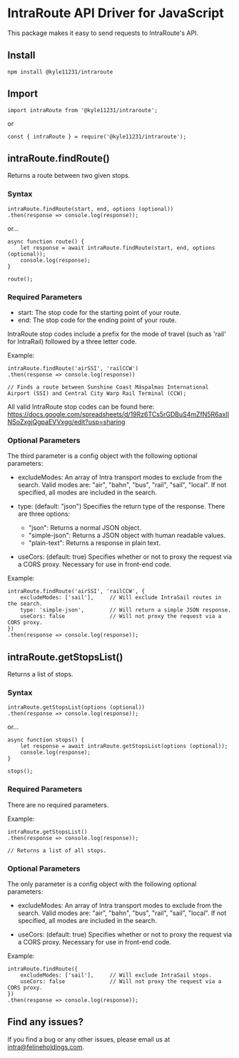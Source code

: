 # IntraRoute API Driver for JavaScript

This package makes it easy to send requests to IntraRoute's API.

## Install

`npm install @kyle11231/intraroute`

## Import

`import intraRoute from '@kyle11231/intraroute';`

or

`const { intraRoute } = require('@kyle11231/intraroute');`

## intraRoute.findRoute()

Returns a route between two given stops.

### Syntax

    intraRoute.findRoute(start, end, options (optional))
    .then(response => console.log(response));

or...

    async function route() {
        let response = await intraRoute.findRoute(start, end, options (optional));
        console.log(response);
    }

    route();

### Required Parameters

- start: The stop code for the starting point of your route.
- end: The stop code for the ending point of your route.

IntraRoute stop codes include a prefix for the mode of travel (such as 'rail' for IntraRail) followed by a three letter code.

Example:

    intraRoute.findRoute('airSSI', 'railCCW')
    .then(response => console.log(response))

    // Finds a route between Sunshine Coast Máspalmas International Airport (SSI) and Central City Warp Rail Terminal (CCW);

All valid IntraRoute stop codes can be found here:
https://docs.google.com/spreadsheets/d/19Rz6TCs5rGDBuS4mZfN5R6axIINSoZxgjQgpaEVVxgg/edit?usp=sharing

### Optional Parameters

The third parameter is a config object with the following optional parameters:

- excludeModes: An array of Intra transport modes to exclude from the search. Valid modes are: "air", "bahn", "bus", "rail", "sail", "local". If not specified, all modes are included in the search.

- type: (default: "json") Specifies the return type of the response. There are three options:
    - "json": Returns a normal JSON object.
    - "simple-json": Returns a JSON object with human readable values.
    - "plain-text": Returns a response in plain text.

- useCors: (default: true) Specifies whether or not to proxy the request via a CORS proxy. Necessary for use in front-end code.

Example:

    intraRoute.findRoute('airSSI', 'railCCW', {
        excludeModes: ['sail'],     // Will exclude IntraSail routes in the search.
        type: 'simple-json',        // Will return a simple JSON response.
        useCors: false              // Will not proxy the request via a CORS proxy.
    })
    .then(response => console.log(response));

## intraRoute.getStopsList()

Returns a list of stops.

### Syntax

    intraRoute.getStopsList(options (optional))
    .then(response => console.log(response));

or...

    async function stops() {
        let response = await intraRoute.getStopsList(options (optional));
        console.log(response);
    }

    stops();

### Required Parameters

There are no required parameters.

Example:

    intraRoute.getStopsList()
    .then(response => console.log(response));

    // Returns a list of all stops.

### Optional Parameters

The only parameter is a config object with the following optional parameters:

- excludeModes: An array of Intra transport modes to exclude from the search. Valid modes are: "air", "bahn", "bus", "rail", "sail", "local". If not specified, all modes are included in the search.

- useCors: (default: true) Specifies whether or not to proxy the request via a CORS proxy. Necessary for use in front-end code.

Example:

    intraRoute.findRoute({
        excludeModes: ['sail'],     // Will exclude IntraSail stops.
        useCors: false              // Will not proxy the request via a CORS proxy.
    })
    .then(response => console.log(response));

## Find any issues?

If you find a bug or any other issues, please email us at intra@felineholdings.com.